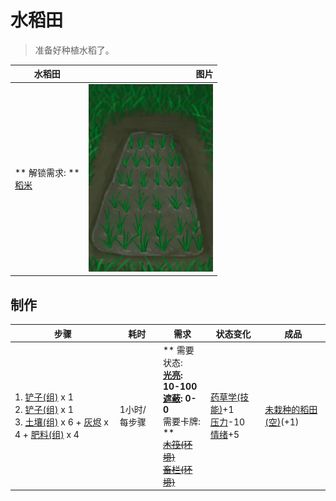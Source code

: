 # 水稻田  
> 准备好种植水稻了。  
  
  水稻田  |   图片   
 ----  |  ----:   
 ** 解锁需求: **<br>[稻米](RiceGrains.md)  |  <img decoding="async" src="Sprite/RicePaddyPlanted.png" href="a.md" style="max-width:300px;max-height:300px;">   
  
## 制作  
步骤  |  耗时  |  需求  |  状态变化  |  成品  
----  |  ----  |  ----  |  ----  |  ----  
1. [铲子(组)](GpTag_Shovel.md) x 1<br>2. [铲子(组)](GpTag_Shovel.md) x 1<br>3. [土壤(组)](GpTag_Soil.md) x 6 + [灰烬](Ash.md) x 4 + [肥料(组)](GpTag_Fertilizer.md) x 4  |  1小时/每步骤  |  ** 需要状态: **<br>[光亮](Light.md): 10-100<br>[遮蔽](Sheltered.md): 0-0<br>** 需要卡牌: **<br>~~[木筏(环境)](Env_Raft.md)~~<br>~~[畜栏(环境)](Env_Enclosure.md)~~  |  [药草学(技能)](Skill_Herbology.md)+1<br>[压力](Stress.md)-10<br>[情绪](Morale.md)+5  |  [未栽种的稻田(空)](RicePaddyEmpty.md)(+1)  
